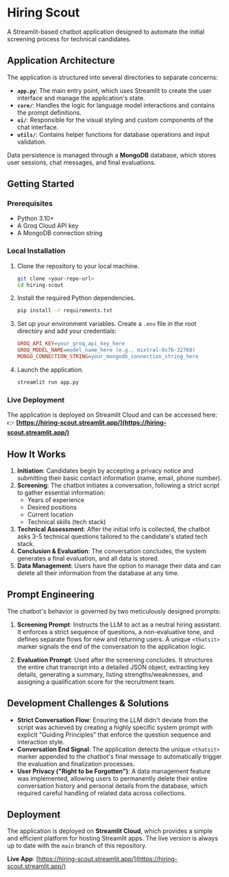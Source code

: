 # Hiring Scout

A Streamlit-based chatbot application designed to automate the initial screening process for technical candidates.

## Application Architecture

The application is structured into several directories to separate concerns:

*   **`app.py`**: The main entry point, which uses Streamlit to create the user interface and manage the application's state.
*   **`core/`**: Handles the logic for language model interactions and contains the prompt definitions.
*   **`ui/`**: Responsible for the visual styling and custom components of the chat interface.
*   **`utils/`**: Contains helper functions for database operations and input validation.

Data persistence is managed through a **MongoDB** database, which stores user sessions, chat messages, and final evaluations.

## Getting Started

### Prerequisites

*   Python 3.10+
*   A Groq Cloud API key
*   A MongoDB connection string

### Local Installation

1.  Clone the repository to your local machine.
    ```bash
    git clone <your-repo-url>
    cd hiring-scout
    ```

2.  Install the required Python dependencies.
    ```bash
    pip install -r requirements.txt
    ```

3.  Set up your environment variables. Create a `.env` file in the root directory and add your credentials:
    ```ini
    GROQ_API_KEY=your_groq_api_key_here
    GROQ_MODEL_NAME=model_name_here (e.g., mixtral-8x7b-32768)
    MONGO_CONNECTION_STRING=your_mongodb_connection_string_here
    ```

4.  Launch the application.
    ```bash
    streamlit run app.py
    ```

### Live Deployment

The application is deployed on Streamlit Cloud and can be accessed here:  
👉 **[https://hiring-scout.streamlit.app/](https://hiring-scout.streamlit.app/)**

## How It Works

1.  **Initiation**: Candidates begin by accepting a privacy notice and submitting their basic contact information (name, email, phone number).
2.  **Screening**: The chatbot initiates a conversation, following a strict script to gather essential information:
    *   Years of experience
    *   Desired positions
    *   Current location
    *   Technical skills (tech stack)
3.  **Technical Assessment**: After the initial info is collected, the chatbot asks 3-5 technical questions tailored to the candidate's stated tech stack.
4.  **Conclusion & Evaluation**: The conversation concludes, the system generates a final evaluation, and all data is stored.
5.  **Data Management**: Users have the option to manage their data and can delete all their information from the database at any time.

## Prompt Engineering

The chatbot's behavior is governed by two meticulously designed prompts:

1.  **Screening Prompt**: Instructs the LLM to act as a neutral hiring assistant. It enforces a strict sequence of questions, a non-evaluative tone, and defines separate flows for new and returning users. A unique `<thatsit>` marker signals the end of the conversation to the application logic.

2.  **Evaluation Prompt**: Used after the screening concludes. It structures the entire chat transcript into a detailed JSON object, extracting key details, generating a summary, listing strengths/weaknesses, and assigning a qualification score for the recruitment team.

## Development Challenges & Solutions

*   **Strict Conversation Flow**: Ensuring the LLM didn't deviate from the script was achieved by creating a highly specific system prompt with explicit "Guiding Principles" that enforce the question sequence and interaction style.
*   **Conversation End Signal**: The application detects the unique `<thatsit>` marker appended to the chatbot's final message to automatically trigger the evaluation and finalization processes.
*   **User Privacy ("Right to be Forgotten")**: A data management feature was implemented, allowing users to permanently delete their entire conversation history and personal details from the database, which required careful handling of related data across collections.

## Deployment

The application is deployed on **Streamlit Cloud**, which provides a simple and efficient platform for hosting Streamlit apps. The live version is always up to date with the `main` branch of this repository.

**Live App**: [https://hiring-scout.streamlit.app/](https://hiring-scout.streamlit.app/)